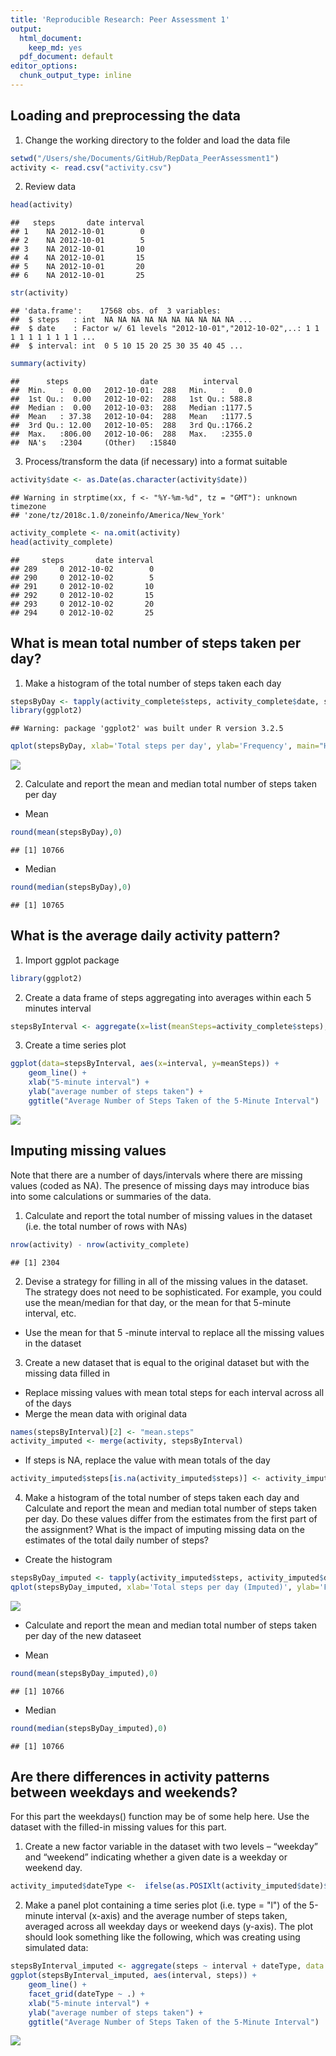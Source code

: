 ```yaml
---
title: 'Reproducible Research: Peer Assessment 1'
output:
  html_document:
    keep_md: yes
  pdf_document: default
editor_options:
  chunk_output_type: inline
---
```



## Loading and preprocessing the data
1. Change the working directory to the folder and load the data file

```r
setwd("/Users/she/Documents/GitHub/RepData_PeerAssessment1")
activity <- read.csv("activity.csv")
```
2. Review data

```r
head(activity)
```

```
##   steps       date interval
## 1    NA 2012-10-01        0
## 2    NA 2012-10-01        5
## 3    NA 2012-10-01       10
## 4    NA 2012-10-01       15
## 5    NA 2012-10-01       20
## 6    NA 2012-10-01       25
```

```r
str(activity)
```

```
## 'data.frame':	17568 obs. of  3 variables:
##  $ steps   : int  NA NA NA NA NA NA NA NA NA NA ...
##  $ date    : Factor w/ 61 levels "2012-10-01","2012-10-02",..: 1 1 1 1 1 1 1 1 1 1 ...
##  $ interval: int  0 5 10 15 20 25 30 35 40 45 ...
```

```r
summary(activity)
```

```
##      steps                date          interval     
##  Min.   :  0.00   2012-10-01:  288   Min.   :   0.0  
##  1st Qu.:  0.00   2012-10-02:  288   1st Qu.: 588.8  
##  Median :  0.00   2012-10-03:  288   Median :1177.5  
##  Mean   : 37.38   2012-10-04:  288   Mean   :1177.5  
##  3rd Qu.: 12.00   2012-10-05:  288   3rd Qu.:1766.2  
##  Max.   :806.00   2012-10-06:  288   Max.   :2355.0  
##  NA's   :2304     (Other)   :15840
```
3. Process/transform the data (if necessary) into a format suitable 

```r
activity$date <- as.Date(as.character(activity$date))
```

```
## Warning in strptime(xx, f <- "%Y-%m-%d", tz = "GMT"): unknown timezone
## 'zone/tz/2018c.1.0/zoneinfo/America/New_York'
```

```r
activity_complete <- na.omit(activity)
head(activity_complete)
```

```
##     steps       date interval
## 289     0 2012-10-02        0
## 290     0 2012-10-02        5
## 291     0 2012-10-02       10
## 292     0 2012-10-02       15
## 293     0 2012-10-02       20
## 294     0 2012-10-02       25
```

## What is mean total number of steps taken per day?
1. Make a histogram of the total number of steps taken each day

```r
stepsByDay <- tapply(activity_complete$steps, activity_complete$date, sum, na.rm=TRUE)
library(ggplot2)
```

```
## Warning: package 'ggplot2' was built under R version 3.2.5
```

```r
qplot(stepsByDay, xlab='Total steps per day', ylab='Frequency', main="Histogram of the Total Number of Steps Taken Each Day",binwidth=500)
```

![](PA1_template_files/figure-html/stepData-1.png)<!-- -->

2. Calculate and report the mean and median total number of steps taken per day
* Mean

```r
round(mean(stepsByDay),0)
```

```
## [1] 10766
```
* Median

```r
round(median(stepsByDay),0)
```

```
## [1] 10765
```

## What is the average daily activity pattern?
1. Import ggplot package

```r
library(ggplot2)
```
2. Create a data frame of steps aggregating into averages within each 5 minutes interval

```r
stepsByInterval <- aggregate(x=list(meanSteps=activity_complete$steps), by=list(interval=activity_complete$interval), FUN=mean)
```
3. Create a time series plot

```r
ggplot(data=stepsByInterval, aes(x=interval, y=meanSteps)) +
    geom_line() +
    xlab("5-minute interval") +
    ylab("average number of steps taken") +
    ggtitle("Average Number of Steps Taken of the 5-Minute Interval")
```

![](PA1_template_files/figure-html/timeSeriesPlot-1.png)<!-- -->

## Imputing missing values
Note that there are a number of days/intervals where there are missing values (coded as NA). The presence of missing days may introduce bias into some calculations or summaries of the data.

1. Calculate and report the total number of missing values in the dataset
(i.e. the total number of rows with NAs)

```r
nrow(activity) - nrow(activity_complete)
```

```
## [1] 2304
```
2. Devise a strategy for filling in all of the missing values in the dataset. The strategy does not need to be sophisticated. For example, you could use the mean/median for that day, or the mean for that 5-minute interval, etc.
* Use the mean for that 5 -minute interval to replace all the missing values in the dataset
3. Create a new dataset that is equal to the original dataset but with the missing data filled in
* Replace missing values with mean total steps for each interval across all of the days
* Merge the mean data with original data

```r
names(stepsByInterval)[2] <- "mean.steps"
activity_imputed <- merge(activity, stepsByInterval)
```
* If steps is NA, replace the value with mean totals of the day

```r
activity_imputed$steps[is.na(activity_imputed$steps)] <- activity_imputed$mean.steps[is.na(activity_imputed$steps)]
```
4. Make a histogram of the total number of steps taken each day and Calculate and report the mean and median total number of steps taken per day. Do these values differ from the estimates from the first part of the assignment? What is the impact of imputing missing data on the estimates of the total daily number of steps?
* Create the histogram

```r
stepsByDay_imputed <- tapply(activity_imputed$steps, activity_imputed$date, sum)
qplot(stepsByDay_imputed, xlab='Total steps per day (Imputed)', ylab='Frequency', main="Histogram of the Total Number of Steps Taken Each Day with Imputed Data", binwidth=500)
```

![](PA1_template_files/figure-html/stepsByDay-1.png)<!-- -->

* Calculate and report the mean and median total number of steps taken per day of the new dataseet

* Mean

```r
round(mean(stepsByDay_imputed),0)
```

```
## [1] 10766
```
* Median

```r
round(median(stepsByDay_imputed),0)
```

```
## [1] 10766
```

## Are there differences in activity patterns between weekdays and weekends?
For this part the weekdays() function may be of some help here. Use the dataset with the filled-in missing values for this part.

1. Create a new factor variable in the dataset with two levels – “weekday” and “weekend” indicating whether a given date is a weekday or weekend day.

```r
activity_imputed$dateType <-  ifelse(as.POSIXlt(activity_imputed$date)$wday %in% c(0,6), 'weekend', 'weekday')
```

2. Make a panel plot containing a time series plot (i.e. type = "l") of the 5-minute interval (x-axis) and the average number of steps taken, averaged across all weekday days or weekend days (y-axis). The plot should look something like the following, which was creating using simulated data:

```r
stepsByInterval_imputed <- aggregate(steps ~ interval + dateType, data = activity_imputed, mean)
ggplot(stepsByInterval_imputed, aes(interval, steps)) +
    geom_line() +
    facet_grid(dateType ~ .) +
    xlab("5-minute interval") +
    ylab("average number of steps taken") +
    ggtitle("Average Number of Steps Taken of the 5-Minute Interval")
```

![](PA1_template_files/figure-html/timeSeriesPlot_imputed-1.png)<!-- -->
